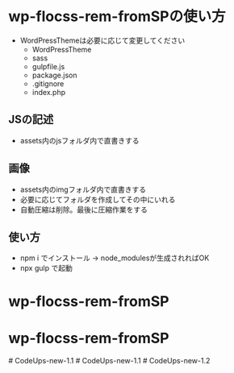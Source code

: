 # wp-flocss-rem-fromSPの使い方


- WordPressThemeは必要に応じて変更してください
	- WordPressTheme
	- sass
	- gulpfile.js
	- package.json
	- .gitignore
	- index.php

## JSの記述
- assets内のjsフォルダ内で直書きする


## 画像
- assets内のimgフォルダ内で直書きする
- 必要に応じてフォルダを作成してその中にいれる
- 自動圧縮は削除。最後に圧縮作業をする

## 使い方
- npm i でインストール → node_modulesが生成されればOK
- npx gulp で起動
# wp-flocss-rem-fromSP
# wp-flocss-rem-fromSP
#   C o d e U p s - n e w - 1 . 1  
 #   C o d e U p s - n e w - 1 . 1  
 #   C o d e U p s - n e w - 1 . 2  
 